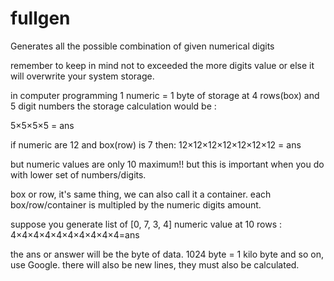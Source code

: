 # fullgen
Generates all the possible combination of given numerical digits 


remember to keep in mind not to exceeded the more digits value
or else it will overwrite your system storage.

in computer programming 1 numeric = 1 byte of storage
at 4 rows(box) and 5 digit numbers the 
storage calculation would be :

5×5×5×5 = ans

if numeric are 12 and box(row) is 7 then:
12×12×12×12×12×12×12 = ans

but numeric values are only 10 maximum!!
but this is important when you do with lower
set of numbers/digits.

box or row, it's same thing, we can also call it
a container.
each box/row/container is multipled by the numeric
digits amount.

suppose you generate list of [0, 7, 3, 4] numeric
value at 10 rows :
4×4×4×4×4×4×4×4×4×4=ans

the ans or answer will be the byte of data.
1024 byte = 1 kilo byte and so on, use Google.
there will also be new lines, they must also
be calculated.
